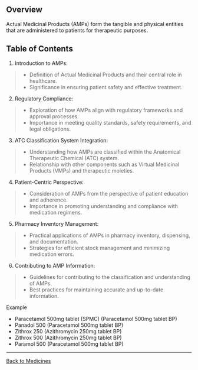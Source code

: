 ## Overview
Actual Medicinal Products (AMPs) form the tangible and physical entities that are administered to patients for therapeutic purposes.

## Table of Contents

1. Introduction to AMPs:
> * Definition of Actual Medicinal Products and their central role in healthcare.
> * Significance in ensuring patient safety and effective treatment.

2. Regulatory Compliance:
> * Exploration of how AMPs align with regulatory frameworks and approval processes.
> * Importance in meeting quality standards, safety requirements, and legal obligations.

3. ATC Classification System Integration:
> * Understanding how AMPs are classified within the Anatomical Therapeutic Chemical (ATC) system.
> * Relationship with other components such as Virtual Medicinal Products (VMPs) and therapeutic moieties.

4. Patient-Centric Perspective:
> * Consideration of AMPs from the perspective of patient education and adherence.
> * Importance in promoting understanding and compliance with medication regimens.

5. Pharmacy Inventory Management:
> * Practical applications of AMPs in pharmacy inventory, dispensing, and documentation.
> * Strategies for efficient stock management and minimizing medication errors.

6. Contributing to AMP Information:
> * Guidelines for contributing to the classification and understanding of AMPs.
> * Best practices for maintaining accurate and up-to-date information.

Example
* Paracetamol 500mg tablet (SPMC) (Paracetamol 500mg tablet BP)
* Panadol 500 (Paracetamol 500mg tablet BP)
* Zithrox 250 (Azithromycin 250mg tablet BP)
* Zithrox 500 (Azithromycin 250mg tablet BP)
* Paramol 500 (Paracetamol 500mg tablet BP)


***

[Back to Medicines](https://github.com/hmislk/hmis/wiki/Medicines)